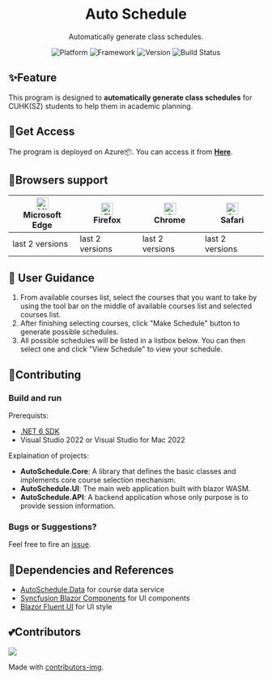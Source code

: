 ﻿<h1 align="center">
  Auto Schedule
</h1>
<p align="center">
  Automatically generate class schedules.
</p>
<p align="center">
  <a style="text-decoration:none">
    <img src="https://img.shields.io/badge/Platform-Windows%20%7C%20macOS%20%7C%20Linux-yellow" alt="Platform" />
  </a>
  <a style="text-decoration:none">
    <img src="https://img.shields.io/badge/Framework-Blazor%20WebAssembly-red" alt="Framework" />
  </a>
  <a style="text-decoration:none">
    <img src="https://img.shields.io/badge/Version-1.1.0-blue" alt="Version" />
  </a>
  <a style="text-decoration:none">
    <img src="https://dev.azure.com/myfix16/AutoSchedule/_apis/build/status/AutoSchedule%20-%201%20-%20CI?branchName=master" alt="Build Status" />
  </a>
</p>

## ✨Feature
This program is designed to **automatically generate class schedules** for CUHK(SZ) students to help them in academic planning.

## 🔗Get Access
The program is deployed on Azure📦. You can access it from **[Here](https://autoschedule.azurewebsites.net/)**.

## 🌈Browsers support
| [<img src="https://raw.githubusercontent.com/alrra/browser-logos/master/src/edge/edge_48x48.png" alt="Microsoft Edge" width="24px" height="24px" />](http://godban.github.io/browsers-support-badges/)<br/>Microsoft Edge | [<img src="https://raw.githubusercontent.com/alrra/browser-logos/master/src/firefox/firefox_48x48.png" alt="Firefox" width="24px" height="24px" />](http://godban.github.io/browsers-support-badges/)<br/>Firefox | [<img src="https://raw.githubusercontent.com/alrra/browser-logos/master/src/chrome/chrome_48x48.png" alt="Chrome" width="24px" height="24px" />](http://godban.github.io/browsers-support-badges/)<br/>Chrome | [<img src="https://raw.githubusercontent.com/alrra/browser-logos/master/src/safari/safari_48x48.png" alt="Safari" width="24px" height="24px" />](http://godban.github.io/browsers-support-badges/)<br/>Safari |
| --------- | --------- | --------- | --------- |
| last 2 versions| last 2 versions| last 2 versions| last 2 versions

## 📕 User Guidance
1. From available courses list, select the courses that you want to take by using the tool bar on the middle of available courses list and selected courses list.
2. After finishing selecting courses, click "Make Schedule" button to generate possible schedules.
3. All possible schedules will be listed in a listbox below. You can then select one and click "View Schedule" to view your schedule.

## 🤝Contributing
### Build and run
Prerequists:  
+ [.NET 6 SDK](https://dotnet.microsoft.com/download)
+ Visual Studio 2022 or Visual Studio for Mac 2022

Explaination of projects:
+ **AutoSchedule.Core**: A library that defines the basic classes and implements core course selection mechanism.
+ **AutoSchedule.UI**: The main web application built with blazor WASM.
+ **AutoSchedule.API**: A backend application whose only purpose is to provide session information.

### Bugs or Suggestions?
Feel free to fire an [issue](https://github.com/myfix16/AutoSchedule/issues/new).

## 🔧Dependencies and References
+ [AutoSchedule.Data](https://github.com/myfix16/AutoSchedule.Data) for course data service
+ [Syncfusion Blazor Components](https://www.syncfusion.com/blazor-components) for UI components
+ [Blazor Fluent UI](https://github.com/BlazorFluentUI/BlazorFluentUI) for UI style

## 💕Contributors
<span>
  <img src="https://contrib.rocks/image?repo=myfix16/AutoSchedule" />
</span>

Made with [contributors-img](https://contrib.rocks).
